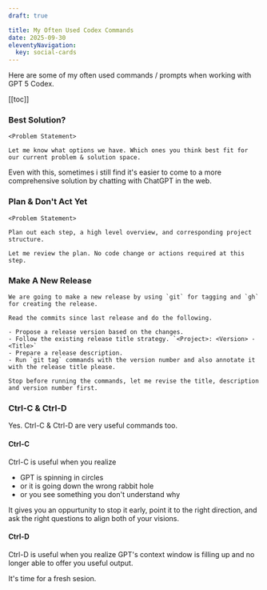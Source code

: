 ```yaml
---
draft: true

title: My Often Used Codex Commands
date: 2025-09-30
eleventyNavigation:
  key: social-cards
---
```


Here are some of my often used commands / prompts when working with GPT 5 Codex.

[[toc]]

### Best Solution?

```
<Problem Statement>

Let me know what options we have. Which ones you think best fit for our current problem & solution space.
```

Even with this, sometimes i still find it's easier to come to a more comprehensive solution by chatting with ChatGPT in the web.

### Plan & Don't Act Yet

```
<Problem Statement>

Plan out each step, a high level overview, and corresponding project structure.

Let me review the plan. No code change or actions required at this step.
```

### Make A New Release

```
We are going to make a new release by using `git` for tagging and `gh` for creating the release.

Read the commits since last release and do the following.

- Propose a release version based on the changes.
- Follow the existing release title strategy. `<Project>: <Version> - <Title>`
- Prepare a release description.
- Run `git tag` commands with the version number and also annotate it with the release title please.

Stop before running the commands, let me revise the title, description and version number first.
```

### Ctrl-C & Ctrl-D

Yes. Ctrl-C & Ctrl-D are very useful commands too. 


#### Ctrl-C

Ctrl-C is useful when you realize

- GPT is spinning in circles
- or it is going down the wrong rabbit hole
- or you see something you don't understand why

It gives you an oppurtunity to stop it early, point it to the right direction, and ask the right questions to align both of your visions.

#### Ctrl-D

Ctrl-D is useful when you realize GPT's context window is filling up and no longer able to offer you useful output. 

It's time for a fresh sesion.